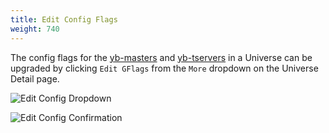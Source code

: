 ```yaml
---
title: Edit Config Flags
weight: 740
---
```


The config flags for the [yb-masters](/admin/yb-master/) and [yb-tservers](/admin/yb-tserver/) in a Universe can be upgraded by clicking `Edit GFlags` from the `More` dropdown on the Universe Detail page.

![Edit Config Dropdown](/images/ee/edit-config-1.png)

![Edit Config Confirmation](/images/ee/edit-config-2.png)